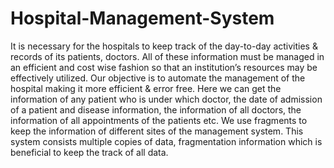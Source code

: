 # Hospital-Management-System

It is necessary for the hospitals to keep track of the day-to-day activities & records of its patients, doctors. All of these information must be managed in an efficient and cost wise fashion so that an institution’s resources may be effectively utilized. Our objective is to automate the management of the hospital making it more efficient & error free. Here we can get the information of any patient who is under which doctor, the date of admission of a patient and disease information, the information of all doctors, the information of all appointments of the patients etc.
We use fragments to keep the information of different sites of the management system. This system consists multiple copies of data, fragmentation information which is beneficial to keep the track of all data.
